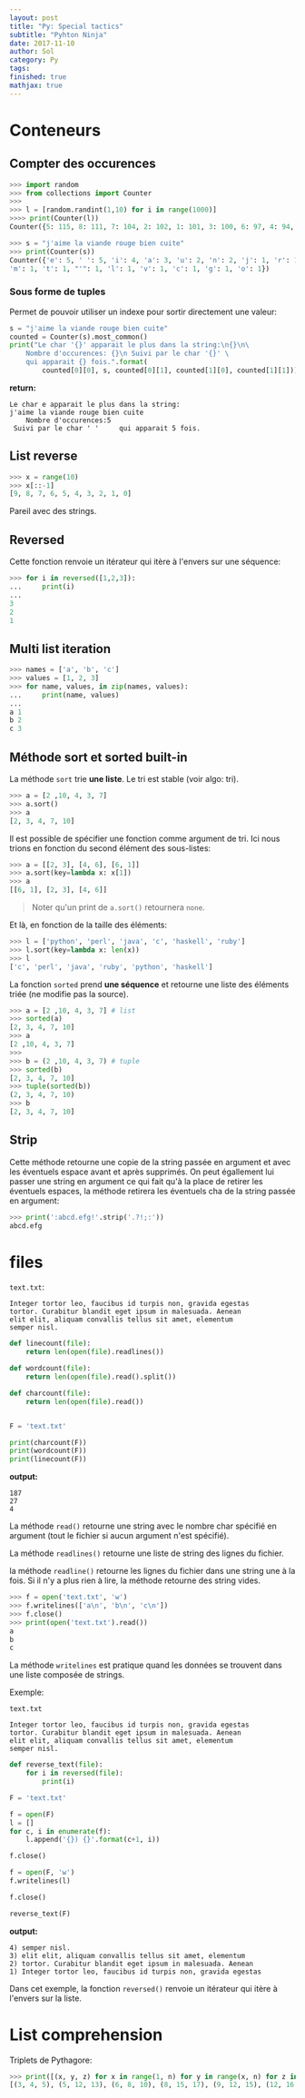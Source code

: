 ```yaml
---
layout: post
title: "Py: Special tactics"
subtitle: "Pyhton Ninja"
date: 2017-11-10
author: Sol
category: Py
tags: 
finished: true
mathjax: true
---
```

# Conteneurs

## Compter des occurences

```python
>>> import random
>>> from collections import Counter
>>>
>>> l = [random.randint(1,10) for i in range(1000)]
>>>> print(Counter(l))
Counter({5: 115, 8: 111, 7: 104, 2: 102, 1: 101, 3: 100, 6: 97, 4: 94, 10: 90, 9: 86})
```

```python
>>> s = "j'aime la viande rouge bien cuite"
>>> print(Counter(s))
Counter({'e': 5, ' ': 5, 'i': 4, 'a': 3, 'u': 2, 'n': 2, 'j': 1, 'r': 1, 'b': 1, 'd': 1,
'm': 1, 't': 1, "'": 1, 'l': 1, 'v': 1, 'c': 1, 'g': 1, 'o': 1})
```

### Sous forme de tuples
Permet de pouvoir utiliser un indexe pour sortir directement une valeur:

```python
s = "j'aime la viande rouge bien cuite"
counted = Counter(s).most_common()
print("Le char '{}' apparait le plus dans la string:\n{}\n\
    Nombre d'occurences: {}\n Suivi par le char '{}' \
    qui apparait {} fois.".format(
        counted[0][0], s, counted[0][1], counted[1][0], counted[1][1]))
```

**return:**

```
Le char e apparait le plus dans la string:
j'aime la viande rouge bien cuite
    Nombre d'occurences:5
 Suivi par le char ' '     qui apparait 5 fois.
```


## List reverse

```py
>>> x = range(10)
>>> x[::-1]
[9, 8, 7, 6, 5, 4, 3, 2, 1, 0]
```

Pareil avec des strings.

## Reversed
Cette fonction renvoie un itérateur qui itère à l'envers sur une séquence:

```py
>>> for i in reversed([1,2,3]):
...     print(i)
...
3
2
1
```

## Multi list iteration
```py
>>> names = ['a', 'b', 'c']
>>> values = [1, 2, 3]
>>> for name, values, in zip(names, values):
...     print(name, values)
...
a 1
b 2
c 3
```

## Méthode sort et sorted built-in

La méthode `sort` trie **une liste**. Le tri est stable (voir algo: tri).

```py
>>> a = [2 ,10, 4, 3, 7]
>>> a.sort()
>>> a
[2, 3, 4, 7, 10]
```

Il est possible de spécifier une fonction comme argument de tri.
Ici nous trions en fonction du second élément des sous-listes:

```py
>>> a = [[2, 3], [4, 6], [6, 1]]
>>> a.sort(key=lambda x: x[1])
>>> a
[[6, 1], [2, 3], [4, 6]]
```

> Noter qu'un print de `a.sort()` retournera `none`.

Et là, en fonction de la taille des éléments:

```py
>>> l = ['python', 'perl', 'java', 'c', 'haskell', 'ruby']
>>> l.sort(key=lambda x: len(x))
>>> l
['c', 'perl', 'java', 'ruby', 'python', 'haskell']
```

La fonction `sorted` prend **une séquence** et retourne une liste des éléments triée (ne modifie pas la source).

```py
>>> a = [2 ,10, 4, 3, 7] # list
>>> sorted(a)
[2, 3, 4, 7, 10]
>>> a
[2 ,10, 4, 3, 7]
>>>
>>> b = (2 ,10, 4, 3, 7) # tuple
>>> sorted(b)
[2, 3, 4, 7, 10]
>>> tuple(sorted(b))
(2, 3, 4, 7, 10)
>>> b
[2, 3, 4, 7, 10]
```

## Strip
Cette méthode retourne une copie de la string passée en argument et avec les éventuels espace avant et après supprimés. On peut égallement lui passer une string en argument ce qui fait qu'à la place de retirer les éventuels espaces, la méthode retirera les éventuels cha de la string passée en argument:

```py
>>> print(':abcd.efg!'.strip('.?!;:'))
abcd.efg
```

# files

`text.txt`:
```
Integer tortor leo, faucibus id turpis non, gravida egestas
tortor. Curabitur blandit eget ipsum in malesuada. Aenean
elit elit, aliquam convallis tellus sit amet, elementum
semper nisl. 
```

```py
def linecount(file):
    return len(open(file).readlines())

def wordcount(file):
    return len(open(file).read().split())

def charcount(file):
    return len(open(file).read())


F = 'text.txt'

print(charcount(F))
print(wordcount(F))
print(linecount(F))
```

**output:**
```
187
27
4
```

La méthode `read()` retourne une string avec le nombre char spécifié en argument (tout le fichier si aucun argument n'est spécifié).

La méthode `readlines()` retourne une liste de string des lignes du fichier.

la méthode `readline()` retourne les lignes du fichier dans une string une à la fois. Si il n'y a plus rien à lire, la méthode retourne des string vides.


```py
>>> f = open('text.txt', 'w')
>>> f.writelines(['a\n', 'b\n', 'c\n'])
>>> f.close()
>>> print(open('text.txt').read())
a
b
c

```

La méthode `writelines` est pratique quand les données se trouvent dans une liste composée de strings.

Exemple:

`text.txt`
```
Integer tortor leo, faucibus id turpis non, gravida egestas
tortor. Curabitur blandit eget ipsum in malesuada. Aenean
elit elit, aliquam convallis tellus sit amet, elementum
semper nisl. 
```

```py
def reverse_text(file):
    for i in reversed(file):
        print(i)

F = 'text.txt'

f = open(F)
l = []
for c, i in enumerate(f):
    l.append('{}) {}'.format(c+1, i))

f.close()

f = open(F, 'w')
f.writelines(l)

f.close()

reverse_text(F)
```

**output:**

```
4) semper nisl.
3) elit elit, aliquam convallis tellus sit amet, elementum
2) tortor. Curabitur blandit eget ipsum in malesuada. Aenean
1) Integer tortor leo, faucibus id turpis non, gravida egestas
```

Dans cet exemple, la fonction `reversed()` renvoie un itérateur qui itère à l'envers sur la liste.

# List comprehension

Triplets de Pythagore:

```py
>>> print([(x, y, z) for x in range(1, n) for y in range(x, n) for z in range(y, n) if x*x + y*y == z*z])
[(3, 4, 5), (5, 12, 13), (6, 8, 10), (8, 15, 17), (9, 12, 15), (12, 16, 20)]
```
